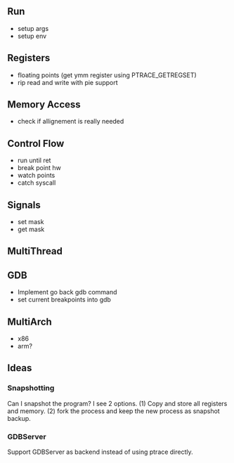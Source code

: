 ## Run
- setup args
- setup env
## Registers
- floating points (get ymm register using PTRACE_GETREGSET)
- rip read and write with pie support
## Memory Access
- check if allignement is really needed
## Control Flow
- run until ret
- break point hw
- watch points
- catch syscall
## Signals
- set mask
- get mask
## MultiThread

## GDB
- Implement go back gdb command
- set current breakpoints into gdb

## MultiArch
- x86
- arm?

## Ideas
### Snapshotting
 Can I snapshot the program? 
 I see 2 options. (1) Copy and store all registers and memory. (2) fork the process and keep the new process as snapshot backup.

### GDBServer
Support GDBServer as backend instead of using ptrace directly.
